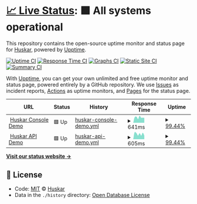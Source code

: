 # [📈 Live Status](https://huskar-org.github.io/uptime): <!--live status--> **🟩 All systems operational**

This repository contains the open-source uptime monitor and status page for [Huskar](https://huskar.org), powered by [Upptime](https://github.com/upptime/upptime).

[![Uptime CI](https://github.com/koj-co/upptime/workflows/Uptime%20CI/badge.svg)](https://github.com/koj-co/upptime/actions?query=workflow%3A%22Uptime+CI%22)
[![Response Time CI](https://github.com/koj-co/upptime/workflows/Response%20Time%20CI/badge.svg)](https://github.com/koj-co/upptime/actions?query=workflow%3A%22Response+Time+CI%22)
[![Graphs CI](https://github.com/koj-co/upptime/workflows/Graphs%20CI/badge.svg)](https://github.com/koj-co/upptime/actions?query=workflow%3A%22Graphs+CI%22)
[![Static Site CI](https://github.com/koj-co/upptime/workflows/Static%20Site%20CI/badge.svg)](https://github.com/koj-co/upptime/actions?query=workflow%3A%22Static+Site+CI%22)
[![Summary CI](https://github.com/koj-co/upptime/workflows/Summary%20CI/badge.svg)](https://github.com/koj-co/upptime/actions?query=workflow%3A%22Summary+CI%22)

With [Upptime](https://upptime.js.org), you can get your own unlimited and free uptime monitor and status page, powered entirely by a GitHub repository. We use [Issues](https://github.com/huskar-org/uptime/issues) as incident reports, [Actions](https://github.com/huskar-org/uptime/actions) as uptime monitors, and [Pages](https://huskar-org.github.io/uptime) for the status page.

<!--start: status pages-->
<!-- This summary is generated by Upptime (https://github.com/upptime/upptime) -->
<!-- Do not edit this manually, your changes will be overwritten -->
<!-- prettier-ignore -->
| URL | Status | History | Response Time | Uptime |
| --- | ------ | ------- | ------------- | ------ |
| <img alt="" src="https://favicons.githubusercontent.com/demo.huskar.org" height="13"> [Huskar Console Demo](https://demo.huskar.org) | 🟩 Up | [huskar-console-demo.yml](https://github.com/huskar-org/uptime/commits/HEAD/history/huskar-console-demo.yml) | <details><summary><img alt="Response time graph" src="./graphs/huskar-console-demo/response-time-week.png" height="20"> 641ms</summary><br><a href="https://huskar-org.github.io/uptime/history/huskar-console-demo"><img alt="Response time 680" src="https://img.shields.io/endpoint?url=https%3A%2F%2Fraw.githubusercontent.com%2Fhuskar-org%2Fuptime%2FHEAD%2Fapi%2Fhuskar-console-demo%2Fresponse-time.json"></a><br><a href="https://huskar-org.github.io/uptime/history/huskar-console-demo"><img alt="24-hour response time 600" src="https://img.shields.io/endpoint?url=https%3A%2F%2Fraw.githubusercontent.com%2Fhuskar-org%2Fuptime%2FHEAD%2Fapi%2Fhuskar-console-demo%2Fresponse-time-day.json"></a><br><a href="https://huskar-org.github.io/uptime/history/huskar-console-demo"><img alt="7-day response time 641" src="https://img.shields.io/endpoint?url=https%3A%2F%2Fraw.githubusercontent.com%2Fhuskar-org%2Fuptime%2FHEAD%2Fapi%2Fhuskar-console-demo%2Fresponse-time-week.json"></a><br><a href="https://huskar-org.github.io/uptime/history/huskar-console-demo"><img alt="30-day response time 677" src="https://img.shields.io/endpoint?url=https%3A%2F%2Fraw.githubusercontent.com%2Fhuskar-org%2Fuptime%2FHEAD%2Fapi%2Fhuskar-console-demo%2Fresponse-time-month.json"></a><br><a href="https://huskar-org.github.io/uptime/history/huskar-console-demo"><img alt="1-year response time 679" src="https://img.shields.io/endpoint?url=https%3A%2F%2Fraw.githubusercontent.com%2Fhuskar-org%2Fuptime%2FHEAD%2Fapi%2Fhuskar-console-demo%2Fresponse-time-year.json"></a></details> | <details><summary><a href="https://huskar-org.github.io/uptime/history/huskar-console-demo">99.44%</a></summary><a href="https://huskar-org.github.io/uptime/history/huskar-console-demo"><img alt="All-time uptime 99.96%" src="https://img.shields.io/endpoint?url=https%3A%2F%2Fraw.githubusercontent.com%2Fhuskar-org%2Fuptime%2FHEAD%2Fapi%2Fhuskar-console-demo%2Fuptime.json"></a><br><a href="https://huskar-org.github.io/uptime/history/huskar-console-demo"><img alt="24-hour uptime 96.05%" src="https://img.shields.io/endpoint?url=https%3A%2F%2Fraw.githubusercontent.com%2Fhuskar-org%2Fuptime%2FHEAD%2Fapi%2Fhuskar-console-demo%2Fuptime-day.json"></a><br><a href="https://huskar-org.github.io/uptime/history/huskar-console-demo"><img alt="7-day uptime 99.44%" src="https://img.shields.io/endpoint?url=https%3A%2F%2Fraw.githubusercontent.com%2Fhuskar-org%2Fuptime%2FHEAD%2Fapi%2Fhuskar-console-demo%2Fuptime-week.json"></a><br><a href="https://huskar-org.github.io/uptime/history/huskar-console-demo"><img alt="30-day uptime 99.87%" src="https://img.shields.io/endpoint?url=https%3A%2F%2Fraw.githubusercontent.com%2Fhuskar-org%2Fuptime%2FHEAD%2Fapi%2Fhuskar-console-demo%2Fuptime-month.json"></a><br><a href="https://huskar-org.github.io/uptime/history/huskar-console-demo"><img alt="1-year uptime 99.96%" src="https://img.shields.io/endpoint?url=https%3A%2F%2Fraw.githubusercontent.com%2Fhuskar-org%2Fuptime%2FHEAD%2Fapi%2Fhuskar-console-demo%2Fuptime-year.json"></a></details>
| <img alt="" src="https://favicons.githubusercontent.com/api.demo.huskar.org" height="13"> [Huskar API Demo](https://api.demo.huskar.org/api/health_check) | 🟩 Up | [huskar-api-demo.yml](https://github.com/huskar-org/uptime/commits/HEAD/history/huskar-api-demo.yml) | <details><summary><img alt="Response time graph" src="./graphs/huskar-api-demo/response-time-week.png" height="20"> 605ms</summary><br><a href="https://huskar-org.github.io/uptime/history/huskar-api-demo"><img alt="Response time 669" src="https://img.shields.io/endpoint?url=https%3A%2F%2Fraw.githubusercontent.com%2Fhuskar-org%2Fuptime%2FHEAD%2Fapi%2Fhuskar-api-demo%2Fresponse-time.json"></a><br><a href="https://huskar-org.github.io/uptime/history/huskar-api-demo"><img alt="24-hour response time 435" src="https://img.shields.io/endpoint?url=https%3A%2F%2Fraw.githubusercontent.com%2Fhuskar-org%2Fuptime%2FHEAD%2Fapi%2Fhuskar-api-demo%2Fresponse-time-day.json"></a><br><a href="https://huskar-org.github.io/uptime/history/huskar-api-demo"><img alt="7-day response time 605" src="https://img.shields.io/endpoint?url=https%3A%2F%2Fraw.githubusercontent.com%2Fhuskar-org%2Fuptime%2FHEAD%2Fapi%2Fhuskar-api-demo%2Fresponse-time-week.json"></a><br><a href="https://huskar-org.github.io/uptime/history/huskar-api-demo"><img alt="30-day response time 626" src="https://img.shields.io/endpoint?url=https%3A%2F%2Fraw.githubusercontent.com%2Fhuskar-org%2Fuptime%2FHEAD%2Fapi%2Fhuskar-api-demo%2Fresponse-time-month.json"></a><br><a href="https://huskar-org.github.io/uptime/history/huskar-api-demo"><img alt="1-year response time 668" src="https://img.shields.io/endpoint?url=https%3A%2F%2Fraw.githubusercontent.com%2Fhuskar-org%2Fuptime%2FHEAD%2Fapi%2Fhuskar-api-demo%2Fresponse-time-year.json"></a></details> | <details><summary><a href="https://huskar-org.github.io/uptime/history/huskar-api-demo">99.44%</a></summary><a href="https://huskar-org.github.io/uptime/history/huskar-api-demo"><img alt="All-time uptime 99.96%" src="https://img.shields.io/endpoint?url=https%3A%2F%2Fraw.githubusercontent.com%2Fhuskar-org%2Fuptime%2FHEAD%2Fapi%2Fhuskar-api-demo%2Fuptime.json"></a><br><a href="https://huskar-org.github.io/uptime/history/huskar-api-demo"><img alt="24-hour uptime 96.05%" src="https://img.shields.io/endpoint?url=https%3A%2F%2Fraw.githubusercontent.com%2Fhuskar-org%2Fuptime%2FHEAD%2Fapi%2Fhuskar-api-demo%2Fuptime-day.json"></a><br><a href="https://huskar-org.github.io/uptime/history/huskar-api-demo"><img alt="7-day uptime 99.44%" src="https://img.shields.io/endpoint?url=https%3A%2F%2Fraw.githubusercontent.com%2Fhuskar-org%2Fuptime%2FHEAD%2Fapi%2Fhuskar-api-demo%2Fuptime-week.json"></a><br><a href="https://huskar-org.github.io/uptime/history/huskar-api-demo"><img alt="30-day uptime 99.87%" src="https://img.shields.io/endpoint?url=https%3A%2F%2Fraw.githubusercontent.com%2Fhuskar-org%2Fuptime%2FHEAD%2Fapi%2Fhuskar-api-demo%2Fuptime-month.json"></a><br><a href="https://huskar-org.github.io/uptime/history/huskar-api-demo"><img alt="1-year uptime 99.96%" src="https://img.shields.io/endpoint?url=https%3A%2F%2Fraw.githubusercontent.com%2Fhuskar-org%2Fuptime%2FHEAD%2Fapi%2Fhuskar-api-demo%2Fuptime-year.json"></a></details>

<!--end: status pages-->

[**Visit our status website →**](https://huskar-org.github.io/uptime)

## 📄 License

- Code: [MIT](./LICENSE) © [Huskar](https://huskar.org)
- Data in the `./history` directory: [Open Database License](https://opendatacommons.org/licenses/odbl/1-0/)
